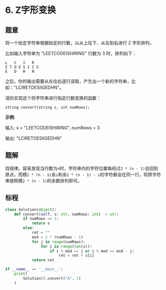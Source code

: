 # 6. Z字形变换

## 题意

将一个给定字符串根据给定的行数，以从上往下、从左到右进行 Z 字形排列。

比如输入字符串为 "LEETCODEISHIRING" 行数为 3 时，排列如下：
```
L   C   I   R
E T O E S I I G
E   D   H   N
```
之后，你的输出需要从左往右逐行读取，产生出一个新的字符串，比如："LCIRETOESIIGEDHN"。

请你实现这个将字符串进行指定行数变换的函数：
```
string convert(string s, int numRows);
```

**示例**:

输入: s = "LEETCODEISHIRING", numRows = 3

输出: "LCIRETOESIIGEDHN"

## 题解

找规律。容易发现当行数为`n`时，字符串内的字符位置每经过`2 * (n - 1)`会回到原点，而模`2 * (n - 1)`余`i`和余`2 * (n - 1) - i`的字符都会在同一行，将原字符串按照模`2 * (n - 1)`的余数排列即可。

## 标程

```python
class Solution(object):
    def convert(self, s: str, numRows: int) -> str:
        if numRows == 1:
            return s
        else:
            ret = ""
            mod = 2 * (numRows - 1)
            for j in range(numRows):
                for i in range(len(s)):
                    if i % mod == j or i % mod == mod - j:
                        ret = ret + s[i]
            return ret

if __name__ == '__main__':
    print(
        Solution().convert("A", 1)
    )
```